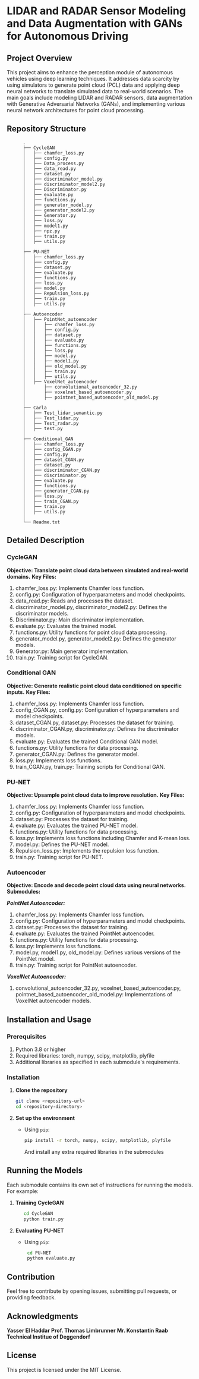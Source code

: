
# LIDAR and RADAR Sensor Modeling and Data Augmentation with GANs for Autonomous Driving

## Project Overview

This project aims to enhance the perception module of autonomous vehicles using deep learning techniques. It addresses data scarcity by using simulators to generate point cloud (PCL) data and applying deep neural networks to translate simulated data to real-world scenarios. The main goals include modeling LIDAR and RADAR sensors, data augmentation with Generative Adversarial Networks (GANs), and implementing various neural network architectures for point cloud processing.


## Repository Structure

```plaintext
      .
      ├── CycleGAN
      │   ├── chamfer_loss.py
      │   ├── config.py
      │   ├── Data_process.py
      │   ├── data_read.py
      │   ├── dataset.py
      │   ├── discriminator_model.py
      │   ├── discriminator_model2.py
      │   ├── Discriminator.py
      │   ├── evaluate.py
      │   ├── functions.py
      │   ├── generator_model.py
      │   ├── generator_model2.py
      │   ├── Generator.py
      │   ├── loss.py
      │   ├── model1.py
      │   ├── npz.py
      │   ├── train.py
      │   ├── utils.py
      │
      ├── PU-NET
      │   ├── chamfer_loss.py
      │   ├── config.py
      │   ├── dataset.py
      │   ├── evaluate.py
      │   ├── functions.py
      │   ├── loss.py
      │   ├── model.py
      │   ├── Repulsion_loss.py
      │   ├── train.py
      │   ├── utils.py
      │
      ├── Autoencoder
      │   ├── PointNet_autoencoder
      │   │   ├── chamfer_loss.py
      │   │   ├── config.py
      │   │   ├── dataset.py
      │   │   ├── evaluate.py
      │   │   ├── functions.py
      │   │   ├── loss.py
      │   │   ├── model.py
      │   │   ├── model1.py
      │   │   ├── old_model.py
      │   │   ├── train.py
      │   │   ├── utils.py
      │   ├── VoxelNet_autoencoder
      │       ├── convolutional_autoencoder_32.py
      │       ├── voxelnet_based_autoencoder.py
      │       ├── pointnet_based_autoencoder_old_model.py
      │
      ├── Carla
      │   ├── Test_lidar_semantic.py
      │   ├── Test_lidar.py
      │   ├── Test_radar.py
      │   ├── test.py
      │
      ├── Conditional_GAN
      │   ├── chamfer_loss.py
      │   ├── config_CGAN.py
      │   ├── config.py
      │   ├── dataset_CGAN.py
      │   ├── dataset.py
      │   ├── discriminator_CGAN.py
      │   ├── discriminator.py
      │   ├── evaluate.py
      │   ├── functions.py
      │   ├── generator_CGAN.py
      │   ├── loss.py
      │   ├── train_CGAN.py
      │   ├── train.py
      │   ├── utils.py
      │
      └── Readme.txt

```

## Detailed Description

### CycleGAN

**Objective: Translate point cloud data between simulated and real-world domains.**
**Key Files:**
   1. chamfer_loss.py: Implements Chamfer loss function.
   2. config.py: Configuration of hyperparameters and model checkpoints.
   3. data_read.py: Reads and processes the dataset.
   4. discriminator_model.py, discriminator_model2.py: Defines the discriminator models.
   5. Discriminator.py: Main discriminator implementation.
   6. evaluate.py: Evaluates the trained model.
   7. functions.py: Utility functions for point cloud data processing.
   8. generator_model.py, generator_model2.py: Defines the generator models.
   9. Generator.py: Main generator implementation.
   10. train.py: Training script for CycleGAN.

### Conditional GAN

**Objective: Generate realistic point cloud data conditioned on specific inputs.**
**Key Files:**
   1. chamfer_loss.py: Implements Chamfer loss function.
   2. config_CGAN.py, config.py: Configuration of hyperparameters and model checkpoints.
   3. dataset_CGAN.py, dataset.py: Processes the dataset for training.
   4. discriminator_CGAN.py, discriminator.py: Defines the discriminator models.
   5. evaluate.py: Evaluates the trained Conditional GAN model.
   6. functions.py: Utility functions for data processing.
   7. generator_CGAN.py: Defines the generator model.
   8. loss.py: Implements loss functions.
   9. train_CGAN.py, train.py: Training scripts for Conditional GAN.


### PU-NET

**Objective: Upsample point cloud data to improve resolution.**
**Key Files:**
   1. chamfer_loss.py: Implements Chamfer loss function.
   2. config.py: Configuration of hyperparameters and model checkpoints.
   3. dataset.py: Processes the dataset for training.
   4. evaluate.py: Evaluates the trained PU-NET model.
   5. functions.py: Utility functions for data processing.
   6. loss.py: Implements loss functions including Chamfer and K-mean loss.
   7. model.py: Defines the PU-NET model.
   8. Repulsion_loss.py: Implements the repulsion loss function.
   9. train.py: Training script for PU-NET.

### Autoencoder

**Objective: Encode and decode point cloud data using neural networks.**
**Submodules:**

***PointNet Autoencoder:***
   1. chamfer_loss.py: Implements Chamfer loss function.
   2. config.py: Configuration of hyperparameters and model checkpoints.
   3. dataset.py: Processes the dataset for training.
   4. evaluate.py: Evaluates the trained PointNet autoencoder.
   5. functions.py: Utility functions for data processing.
   6. loss.py: Implements loss functions.
   7. model.py, model1.py, old_model.py: Defines various versions of the PointNet model.
   8. train.py: Training script for PointNet autoencoder.

***VoxelNet Autoencoder:***
   1. convolutional_autoencoder_32.py, voxelnet_based_autoencoder.py, pointnet_based_autoencoder_old_model.py: Implementations of VoxelNet autoencoder models.



## Installation and Usage

### Prerequisites

   1. Python 3.8 or higher
   2. Required libraries: torch, numpy, scipy, matplotlib, plyfile
   3. Additional libraries as specified in each submodule's requirements.

### Installation

1. **Clone the repository**
   ```bash
   git clone <repository-url>
   cd <repository-directory>
   ```

2. **Set up the environment**
   - Using `pip`:
     ```bash
     pip install -r torch, numpy, scipy, matplotlib, plyfile
     ```
     And install any extra required libraries in the submodules



## Running the Models

Each submodule contains its own set of instructions for running the models. For example:

1. **Training CycleGAN**
   ```bash
      cd CycleGAN
      python train.py
   ```

2. **Evaluating PU-NET**
   - Using `pip`:
     ```bash
      cd PU-NET
      python evaluate.py
     ```


## Contribution

Feel free to contribute by opening issues, submitting pull requests, or providing feedback.

## Acknowledgments

**Yasser El Haddar**
**Prof. Thomas Limbrunner**
**Mr. Konstantin Raab**
**Technical Institue of Deggendorf**

## License

This project is licensed under the MIT License.
